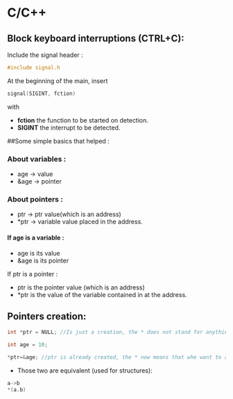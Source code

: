 # C/C++

## Block keyboard interruptions (CTRL+C):

Include the signal header :
```C
#include signal.h
```

At the beginning of the main, insert

```C
signal(SIGINT, fction)
```

with

- **fction** the function to be started on detection.
- **SIGINT** the interrupt to be detected.


##Some simple basics that helped :

### About variables :

- age -> value
- &age -> pointer

### About pointers :

- ptr -> ptr value(which is an address)
- *ptr -> variable value placed in the address.

#### If age is a variable :

- age is its value
- &age is its pointer

If ptr is a pointer :

- ptr is the pointer value (which is an address)
- *ptr is the value of the variable contained in at the address.


## Pointers creation:

```C
int *ptr = NULL; //Is just a creation, the * does not stand for anything else than declaring the pointer.

int age = 10;

*ptr=&age; //ptr is already created, the * now means that whe want to assign its value
```

- Those two are equivalent (used for structures):

```C
a->b
*(a.b)
```